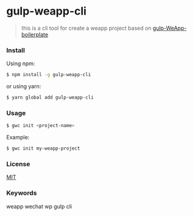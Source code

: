 # gulp-weapp-cli 

> this is a cli tool for create a weapp project based on [gulp-WeApp-boilerplate](https://github.com/kindboy/gulp-WeApp-boilerplate)

### Install

Using npm:
``` bash
$ npm install -g gulp-weapp-cli
```
or using yarn:
``` bash
$ yarn global add gulp-weapp-cli
```

### Usage
``` bash
$ gwc init <project-name>
```
Example:
``` bash
$ gwc init my-weapp-project
```

### License
[MIT](https://github.com/kindboy/gulp-WeApp-cli/blob/master/LICENSE)

### Keywords
weapp wechat wp gulp cli
